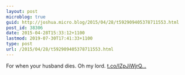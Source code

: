 ```yaml
---
layout: post
microblog: true
guid: http://joshua.micro.blog/2015/04/28/t592909405378711553.html
post_id: 38306
date: 2015-04-28T15:33:12+1100
lastmod: 2019-07-30T17:41:33+1100
type: post
url: /2015/04/28/t592909405378711553.html
---
```

For when your husband dies. Oh my lord. [t.co/IZpJiWjrQ...](https://t.co/IZpJiWjrQR)
